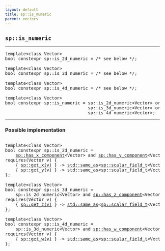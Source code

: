 ```yaml
---
layout: default
title: sp::is_numeric
parent: vectors
---
```


## `sp::is_numeric`

---

<pre>
template&lt;class Vector>
bool constexpr sp::is_2d_numeric = /* see below */;

template&lt;class Vector>
bool constexpr sp::is_3d_numeric = /* see below */;

template&lt;class Vector>
bool constexpr sp::is_4d_numeric = /* see below */;

template&lt;class Vector>
bool constexpr sp::is_numeric = sp::is_2d_numeric&lt;Vector> or
                                sp::is_3d_numeric&lt;Vector> or
                                sp::is_4d_numeric&lt;Vector>;
</pre>

---

### Possible implementation

<pre>

template&lt;class Vector>
bool constexpr sp::is_2d_numeric =
    <a href="has_component.html">sp::has_x_component</a>&lt;Vector> and <a href="has_component.html">sp::has_y_component</a>&lt;Vector> and
requires(Vector v) {
    { <a href="get_component.html">sp::get_x(v)</a> } -> <a href="https://en.cppreference.com/w/cpp/concepts/same_as">std::same_as</a>&lt;<a href="scalar_field.html">sp::scalar_field_t</a>&lt;Vector>>;
    { <a href="get_component.html">sp::get_y(v)</a> } -> <a href="https://en.cppreference.com/w/cpp/concepts/same_as">std::same_as</a>&lt;<a href="scalar_field.html">sp::scalar_field_t</a>&lt;Vector>>;
};

template&lt;class Vector>
bool constexpr sp::is_3d_numeric =
    sp::is_2d_numeric&lt;Vector> and <a href="has_component.html">sp::has_z_component</a>&lt;Vector> and
requires(Vector v) {
    { <a href="get_component.html">sp::get_z(v)</a> } -> <a href="https://en.cppreference.com/w/cpp/concepts/same_as">std::same_as</a>&lt;<a href="scalar_field.html">sp::scalar_field_t</a>&lt;Vector>>;
};

template&lt;class Vector>
bool constexpr sp::is_4d_numeric =
    sp::is_3d_numeric&lt;Vector> and <a href="has_component.html">sp::has_w_component</a>&lt;Vector> and
requires(Vector v) {
    { <a href="get_component.html">sp::get_w(v)</a> } -> <a href="https://en.cppreference.com/w/cpp/concepts/same_as">std::same_as</a>&lt;<a href="scalar_field.html">sp::scalar_field_t</a>&lt;Vector>>;
};

</pre>

